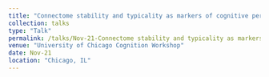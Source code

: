 ```yaml
---
title: "Connectome stability and typicality as markers of cognitive performance"
collection: talks
type: "Talk"
permalink: /talks/Nov-21-Connectome stability and typicality as markers of cognitive performance
venue: "University of Chicago Cognition Workshop"
date: Nov-21
location: "Chicago, IL"
---
```


